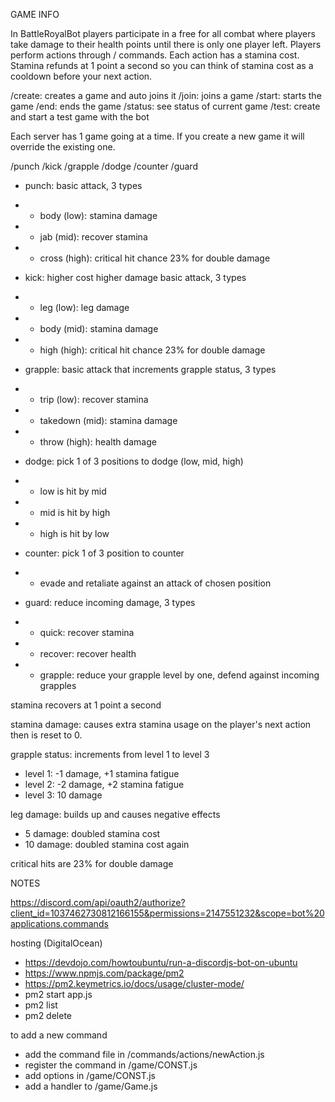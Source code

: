 GAME INFO

In BattleRoyalBot players participate in a free for all combat where players take damage to their health points until there is only one player left. Players perform actions through / commands. Each action has a stamina cost. Stamina refunds at 1 point a second so you can think of stamina cost as a cooldown before your next action.

/create: creates a game and auto joins it
/join: joins a game
/start: starts the game
/end: ends the game
/status: see status of current game
/test: create and start a test game with the bot

Each server has 1 game going at a time. If you create a new game it will override the existing one.

/punch
/kick
/grapple
/dodge
/counter
/guard

- punch: basic attack, 3 types
- - body (low): stamina damage
- - jab (mid): recover stamina
- - cross (high): critical hit chance 23% for double damage

- kick: higher cost higher damage basic attack, 3 types
- - leg (low): leg damage
- - body (mid): stamina damage
- - high (high): critical hit chance 23% for double damage

- grapple: basic attack that increments grapple status, 3 types
- - trip (low): recover stamina
- - takedown (mid): stamina damage
- - throw (high): health damage

- dodge: pick 1 of 3 positions to dodge (low, mid, high)
- - low is hit by mid
- - mid is hit by high
- - high is hit by low

- counter: pick 1 of 3 position to counter
- - evade and retaliate against an attack of chosen position

- guard: reduce incoming damage, 3 types
- - quick: recover stamina
- - recover: recover health
- - grapple: reduce your grapple level by one, defend against incoming grapples

stamina recovers at 1 point a second

stamina damage: causes extra stamina usage on the player's next action then is reset to 0.

grapple status: increments from level 1 to level 3

- level 1: -1 damage, +1 stamina fatigue
- level 2: -2 damage, +2 stamina fatigue
- level 3: 10 damage

leg damage: builds up and causes negative effects

- 5 damage: doubled stamina cost
- 10 damage: doubled stamina cost again

critical hits are 23% for double damage

NOTES

https://discord.com/api/oauth2/authorize?client_id=1037462730812166155&permissions=2147551232&scope=bot%20applications.commands

hosting (DigitalOcean)

- https://devdojo.com/howtoubuntu/run-a-discordjs-bot-on-ubuntu
- https://www.npmjs.com/package/pm2
- https://pm2.keymetrics.io/docs/usage/cluster-mode/
- pm2 start app.js
- pm2 list
- pm2 delete

to add a new command

- add the command file in /commands/actions/newAction.js
- register the command in /game/CONST.js
- add options in /game/CONST.js
- add a handler to /game/Game.js
